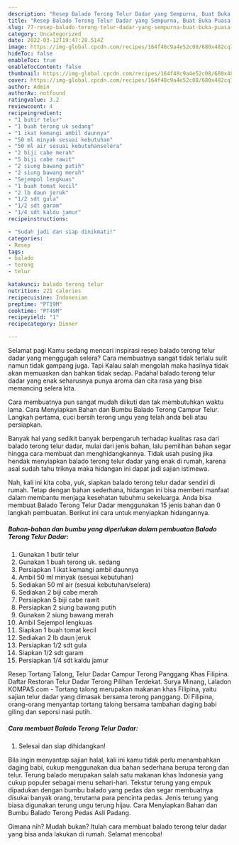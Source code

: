 ```yaml
---
description: "Resep Balado Terong Telur Dadar yang Sempurna, Buat Buka Puasa Bikin Ngiler"
title: "Resep Balado Terong Telur Dadar yang Sempurna, Buat Buka Puasa Bikin Ngiler"
slug: 77-resep-balado-terong-telur-dadar-yang-sempurna-buat-buka-puasa-bikin-ngiler
category: Uncategorized
date: 2022-03-12T19:47:28.514Z
image: https://img-global.cpcdn.com/recipes/164f48c9a4e52c08/680x482cq70/balado-terong-telur-dadar-foto-resep-utama.jpg
hideToc: false
enableToc: true
enableTocContent: false
thumbnail: https://img-global.cpcdn.com/recipes/164f48c9a4e52c08/680x482cq70/balado-terong-telur-dadar-foto-resep-utama.jpg
cover: https://img-global.cpcdn.com/recipes/164f48c9a4e52c08/680x482cq70/balado-terong-telur-dadar-foto-resep-utama.jpg
author: Admin
authorAv: notfound
ratingvalue: 3.2
reviewcount: 4
recipeingredient:
- "1 butir telur"
- "1 buah terong uk sedang"
- "1 ikat kemangi ambil daunnya"
- "50 ml minyak sesuai kebutuhan"
- "50 ml air sesuai kebutuhanselera"
- "2 biji cabe merah"
- "5 biji cabe rawit"
- "2 siung bawang putih"
- "2 siung bawang merah"
- "Sejempol lengkuas"
- "1 buah tomat kecil"
- "2 lb daun jeruk"
- "1/2 sdt gula"
- "1/2 sdt garam"
- "1/4 sdt kaldu jamur"
recipeinstructions:

- "Sudah jadi dan siap dinikmati!"
categories:
- Resep
tags:
- balado
- terong
- telur

katakunci: balado terong telur 
nutrition: 221 calories
recipecuisine: Indonesian
preptime: "PT19M"
cooktime: "PT49M"
recipeyield: "1"
recipecategory: Dinner

---
```



Selamat pagi Kamu sedang mencari inspirasi resep balado terong telur dadar yang menggugah selera? Cara membuatnya sangat tidak terlalu sulit namun tidak gampang juga. Tapi Kalau salah mengolah maka hasilnya tidak akan memuaskan dan bahkan tidak sedap. Padahal balado terong telur dadar yang enak seharusnya punya aroma dan cita rasa yang bisa memancing selera kita.


Cara membuatnya pun sangat mudah diikuti dan tak membutuhkan waktu lama. Cara Menyiapkan Bahan dan Bumbu Balado Terong Campur Telur. Langkah pertama, cuci bersih terong ungu yang telah anda beli atau persiapkan.

Banyak hal yang sedikit banyak berpengaruh terhadap kualitas rasa dari balado terong telur dadar, mulai dari jenis bahan, lalu pemilihan bahan segar hingga cara membuat dan menghidangkannya. Tidak usah pusing jika hendak menyiapkan balado terong telur dadar yang enak di rumah, karena asal sudah tahu triknya maka hidangan ini dapat jadi sajian istimewa.


Nah, kali ini kita coba, yuk, siapkan balado terong telur dadar sendiri di rumah. Tetap dengan bahan sederhana, hidangan ini bisa memberi manfaat dalam membantu menjaga kesehatan tubuhmu sekeluarga. Anda bisa membuat Balado Terong Telur Dadar menggunakan 15 jenis bahan dan 0 langkah pembuatan. Berikut ini cara untuk menyiapkan hidangannya.

<!--inarticleads1-->

##### Bahan-bahan dan bumbu yang diperlukan dalam pembuatan Balado Terong Telur Dadar:

1. Gunakan 1 butir telur
1. Gunakan 1 buah terong uk. sedang
1. Persiapkan 1 ikat kemangi ambil daunnya
1. Ambil 50 ml minyak (sesuai kebutuhan)
1. Sediakan 50 ml air (sesuai kebutuhan/selera)
1. Sediakan 2 biji cabe merah
1. Persiapkan 5 biji cabe rawit
1. Persiapkan 2 siung bawang putih
1. Gunakan 2 siung bawang merah
1. Ambil Sejempol lengkuas
1. Siapkan 1 buah tomat kecil
1. Sediakan 2 lb daun jeruk
1. Persiapkan 1/2 sdt gula
1. Siapkan 1/2 sdt garam
1. Persiapkan 1/4 sdt kaldu jamur


Resep Tortang Talong, Telur Dadar Campur Terong Panggang Khas Filipina. Daftar Restoran Telur Dadar Terong Pilihan Terdekat. Surya Minang, Laladon KOMPAS.com - Tortang talong merupakan makanan khas Filipina, yaitu sajian telur dadar yang dimasak bersama terong panggang. Di Filipina, orang-orang menyantap tortang talong bersama tambahan daging babi giling dan seporsi nasi putih. 

<!--inarticleads2-->

##### Cara membuat Balado Terong Telur Dadar:


1. Selesai dan siap dihidangkan!

Bila ingin menyantap sajian halal, kali ini kamu tidak perlu menambahkan daging babi, cukup menggunakan dua bahan sederhana berupa terong dan telur. Terung balado merupakan salah satu makanan khas Indonesia yang cukup populer sebagai menu sehari-hari. Tekstur terung yang empuk dipadukan dengan bumbu balado yang pedas dan segar membuatnya disukai banyak orang, terutama para pencinta pedas. Jenis terung yang biasa digunakan terung ungu terung hijau. Cara Menyiapkan Bahan dan Bumbu Balado Terong Pedas Asli Padang. 

Gimana nih? Mudah bukan? Itulah cara membuat balado terong telur dadar yang bisa anda lakukan di rumah. Selamat mencoba!
